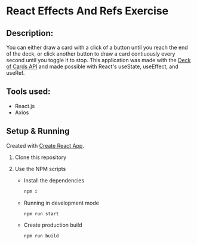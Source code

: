 # React Effects And Refs Exercise 

## Description: 

You can either draw a card with a click of a button until you reach the end of the deck, or click another button to draw a card contiuously every second until you toggle it 
to stop. This application was made with the [Deck of Cards API](https://deckofcardsapi.com/) and made possible with React's useState, useEffect, and useRef. 

## Tools used: 

* React.js
* Axios 

## Setup & Running

Created with [Create React App](https://create-react-app.dev/).

1. Clone this repository

2. Use the NPM scripts

   - Install the dependencies 

     ```bash
     npm i 
     ```

   - Running in development mode

     ```bash
     npm run start
     ```

   - Create production build

     ```bash
     npm run build
     ```
